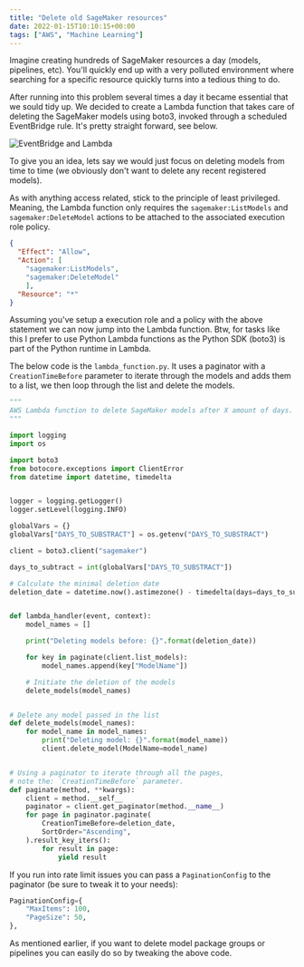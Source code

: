 ```yaml
---
title: "Delete old SageMaker resources"
date: 2022-01-15T10:10:15+00:00
tags: ["AWS", "Machine Learning"]
---
```


Imagine creating hundreds of SageMaker resources a day (models, pipelines, etc). You'll quickly end up with a very polluted environment where searching for a specific resource quickly turns into a tedious thing to do.

After running into this problem several times a day it became essential that we sould tidy up. We decided to create a Lambda function that takes care of deleting the SageMaker models using boto3, invoked through a scheduled EventBridge rule. It's pretty straight forward, see below.

![EventBridge and Lambda](/delete-sagemaker-models.png)

To give you an idea, lets say we would just focus on deleting models from time to time (we obviously don't want to delete any recent registered models).

As with anything access related, stick to the principle of least privileged. Meaning, the Lambda function only requires the `sagemaker:ListModels` and `sagemaker:DeleteModel` actions to be attached to the associated execution role policy.

```json
{
  "Effect": "Allow",
  "Action": [
    "sagemaker:ListModels", 
    "sagemaker:DeleteModel"
    ],
  "Resource": "*"
}
```

Assuming you've setup a execution role and a policy with the above statement we can now jump into the Lambda function. Btw, for tasks like this I prefer to use Python Lambda functions as the Python SDK (boto3) is part of the Python runtime in Lambda.

The below code is the `lambda_function.py`. It uses a paginator with a `CreationTimeBefore` parameter to iterate through the models and adds them to a list, we then loop through the list and delete the models.

```python
"""
AWS Lambda function to delete SageMaker models after X amount of days.
"""

import logging
import os

import boto3
from botocore.exceptions import ClientError
from datetime import datetime, timedelta


logger = logging.getLogger()
logger.setLevel(logging.INFO)

globalVars = {}
globalVars["DAYS_TO_SUBSTRACT"] = os.getenv("DAYS_TO_SUBSTRACT")

client = boto3.client("sagemaker")

days_to_subtract = int(globalVars["DAYS_TO_SUBSTRACT"])

# Calculate the minimal deletion date
deletion_date = datetime.now().astimezone() - timedelta(days=days_to_subtract)


def lambda_handler(event, context):
    model_names = []

    print("Deleting models before: {}".format(deletion_date))

    for key in paginate(client.list_models):
        model_names.append(key["ModelName"])

    # Initiate the deletion of the models
    delete_models(model_names)


# Delete any model passed in the list
def delete_models(model_names):
    for model_name in model_names:
        print("Deleting model: {}".format(model_name))
        client.delete_model(ModelName=model_name)


# Using a paginator to iterate through all the pages,
# note the: `CreationTimeBefore` parameter.
def paginate(method, **kwargs):
    client = method.__self__
    paginator = client.get_paginator(method.__name__)
    for page in paginator.paginate(
        CreationTimeBefore=deletion_date,
        SortOrder="Ascending",
    ).result_key_iters():
        for result in page:
            yield result
```

If you run into rate limit issues you can pass a `PaginationConfig` to the paginator (be sure to tweak it to your needs):

```python
PaginationConfig={
    "MaxItems": 100, 
    "PageSize": 50,
},
```

As mentioned earlier, if you want to delete model package groups or pipelines you can easily do so by tweaking the above code.